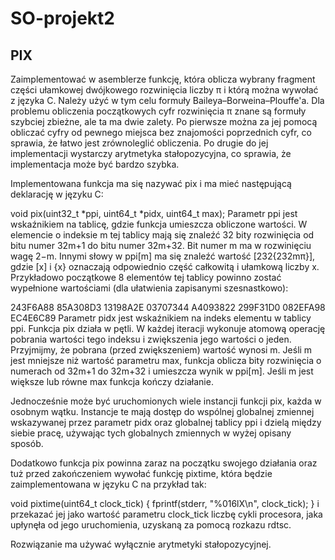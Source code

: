 # SO-projekt2
## PIX

Zaimplementować w asemblerze funkcję, która oblicza wybrany fragment części ułamkowej dwójkowego rozwinięcia liczby π i którą można wywołać z języka C. Należy użyć w tym celu formuły Baileya–Borweina–Plouffe'a. Dla problemu obliczenia początkowych cyfr rozwinięcia π znane są formuły szybciej zbieżne, ale ta ma dwie zalety. Po pierwsze można za jej pomocą obliczać cyfry od pewnego miejsca bez znajomości poprzednich cyfr, co sprawia, że łatwo jest zrównoleglić obliczenia. Po drugie do jej implementacji wystarczy arytmetyka stałopozycyjna, co sprawia, że implementacja może być bardzo szybka.

Implementowana funkcja ma się nazywać pix i ma mieć następującą deklarację w języku C:

void pix(uint32_t *ppi, uint64_t *pidx, uint64_t max);
Parametr ppi jest wskaźnikiem na tablicę, gdzie funkcja umieszcza obliczone wartości. W elemencie o indeksie m tej tablicy mają się znaleźć 32 bity rozwinięcia od bitu numer 32m+1 do bitu numer 32m+32. Bit numer m ma w rozwinięciu wagę 2−m. Innymi słowy w ppi[m] ma się znaleźć wartość [232{232mπ}], gdzie [x] i {x} oznaczają odpowiednio część całkowitą i ułamkową liczby x. Przykładowo początkowe 8 elementów tej tablicy powinno zostać wypełnione wartościami (dla ułatwienia zapisanymi szesnastkowo):

243F6A88
85A308D3
13198A2E
03707344
A4093822
299F31D0
082EFA98
EC4E6C89
Parametr pidx jest wskaźnikiem na indeks elementu w tablicy ppi. Funkcja pix działa w pętli. W każdej iteracji wykonuje atomową operację pobrania wartości tego indeksu i zwiększenia jego wartości o jeden. Przyjmijmy, że pobrana (przed zwiększeniem) wartość wynosi m. Jeśli m jest mniejsze niż wartość parametru max, funkcja oblicza bity rozwinięcia o numerach od 32m+1 do 32m+32 i umieszcza wynik w ppi[m]. Jeśli m jest większe lub równe max funkcja kończy działanie.

Jednocześnie może być uruchomionych wiele instancji funkcji pix, każda w osobnym wątku. Instancje te mają dostęp do wspólnej globalnej zmiennej wskazywanej przez parametr pidx oraz globalnej tablicy ppi i dzielą między siebie pracę, używając tych globalnych zmiennych w wyżej opisany sposób.

Dodatkowo funkcja pix powinna zaraz na początku swojego działania oraz tuż przed zakończeniem wywołać funkcję pixtime, która będzie zaimplementowana w języku C na przykład tak:

void pixtime(uint64_t clock_tick) {
  fprintf(stderr, "%016lX\n", clock_tick);
}
i przekazać jej jako wartość parametru clock_tick liczbę cykli procesora, jaka upłynęła od jego uruchomienia, uzyskaną za pomocą rozkazu rdtsc.

Rozwiązanie ma używać wyłącznie arytmetyki stałopozycyjnej.
